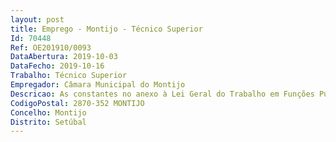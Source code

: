 ```yaml
--- 
layout: post
title: Emprego - Montijo - Técnico Superior
Id: 70448
Ref: OE201910/0093
DataAbertura: 2019-10-03
DataFecho: 2019-10-16
Trabalho: Técnico Superior
Empregador: Câmara Municipal do Montijo
Descricao: As constantes no anexo à Lei Geral do Trabalho em Funções Públicas (LTFP), aprovada pela Lei n.º 35 2014 de 20 06, referido no art. 88.º, n.º 2 da mesma lei, ao qual corresponde, respetivamente, o grau 3 de complexidade funcional e as constantes no Mapa de Pessoal e Plano de Recrutamento para o ano 2019 Elaborar o Mapa de Pessoal e promover a sua gestão  Elaborar o mapa anual de encargos com pessoal a integrar na proposta de orçamento anual  assegurar o recrutamento e a mobilidade de pessoal  Articular com as entidades externas para o desenvolvimento de Planos de Formação  Promover e acompanhar as medidas de emprego apoiado, programas de inserção social e programas de estágios  Desenvolver indicadores de gestão e elaborar fluxos de entradas e saídas  Acompanhar os procedimentos referentes a tarefas e avenças com pessoas singulares, bem como o processamento dos valores respetivos  Acompanhar a avaliação de desempenho  Acompanhar o processamento de remunerações e outros abonos, das prestações sociais e retribuições legalmente definidas dos trabalhadores com contrato a termo  Organizar, controlar e informar sobre a assiduidade, pontualidade, regime de férias, faltas e licenças dos trabalhadores com contrato a termo  Assegurar a informação de dados estatísticos na área de Recursos Humanos a todas as entidades externas.Promover e gerir as questões de Segurança, Higiene, Saúde e Medicina no Trabalho e o bem estar dos trabalhadores do Município  Desenvolver e acompanhar os procedimentos referentes a acidentes de trabalho, bem como articular com o médico do trabalho  Conceber e Implementar planos específicos de segurança e higiene no trabalho, integrando as medidas de prevenção e de proteção na conceção de processos de trabalho e na organização dos postos de trabalho, de acordo com a legislação, zelando pelo seu cumprimento  Analisar, identificar e avaliar riscos profissionais, concebendo e propondo medidas de prevenção e de proteção, de acordo com os princípios gerais de prevenção e as disposições legais  Promover a realização de sessões de sensibilização, formação e informação aos trabalhadores no domínio da segurança, higiene e saúde no trabalho, desenvolvendo metodologias específicas que permitam o envolvimento de todos numa nova atitude associada ao comportamento de prevenção  Gerir o processo de gestão dos acidentes de trabalho, garantido a concretização das fases institucionalmente previstas e a correta aplicação dos mecanismos de assistência e reparação.
CodigoPostal: 2870-352 MONTIJO
Concelho: Montijo
Distrito: Setúbal
--- 
```

